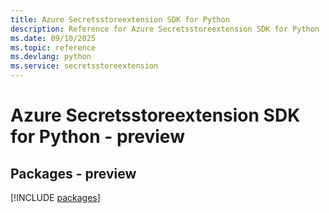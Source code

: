 ```yaml
---
title: Azure Secretsstoreextension SDK for Python
description: Reference for Azure Secretsstoreextension SDK for Python
ms.date: 09/10/2025
ms.topic: reference
ms.devlang: python
ms.service: secretsstoreextension
---
```

# Azure Secretsstoreextension SDK for Python - preview
## Packages - preview
[!INCLUDE [packages](secretsstoreextension-index.md)]